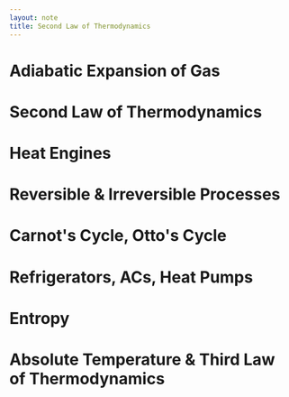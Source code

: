 ```yaml
---
layout: note
title: Second Law of Thermodynamics
---
```


# Adiabatic Expansion of Gas
# Second Law of Thermodynamics
# Heat Engines
# Reversible & Irreversible Processes
# Carnot's Cycle, Otto's Cycle
# Refrigerators, ACs, Heat Pumps
# Entropy
# Absolute Temperature & Third Law of Thermodynamics
